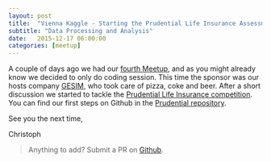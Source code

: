 ```yaml
---
layout: post
title:  "Vienna Kaggle - Starting the Prudential Life Insurance Assessment"
subtitle: "Data Processing and Analysis"
date:   2015-12-17 06:00:00
categories: [meetup]
---
```


A couple of days ago we had our [fourth Meetup][meetup-event], and as you might already know we decided to only do coding session. This time the sponsor was our hosts company [GESIM][sponsor], who took care of pizza, coke and beer. After a short discussion we started to tackle the [Prudential Life Insurance competition][prudential-comp]. You can find our first steps on Github in the [Prudential repository][prudential-repo].

See you the next time,

Christoph

> Anything to add? Submit a PR on [Github][blog].

[meetup-event]: http://www.meetup.com/de/Vienna-Kaggle-Meetup-Machine-Learning-Competitions/events/227195827/
[prudential-repo]: https://github.com/ViennaKaggle/prudential-life-insurance-assessment
[prudential-comp]: https://www.kaggle.com/c/prudential-life-insurance-assessment
[sponsor]: http://http://gesim.ch/
[blog]: https://github.com/ViennaKaggle/viennakaggle.github.com
